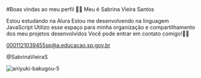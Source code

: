 #Boas vindas ao meu perfil 💜💜
Meu é Sabrina Vieira Santos

Estou estudando na Alura
Estou me desenvolvendo na linguagem JavaScript
Utilizo esse espaço para minha organização e compartilhamento dos meu projetos desenvolvidos
Você pode entrar em contato comigo!🌙🐺

0001121039455sp@a.educacao.sp.gov.br

@SabrinaVieiraS

![aniyuki-bakugou-5](https://github.com/user-attachments/assets/d733390f-9e6f-4be9-9bcb-16bf06c078d4)


